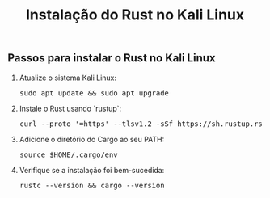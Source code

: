 <title>Instalação do Rust no Kali Linux</title>
    
   </head><body>  <header>
     <h1>Instalação do Rust no Kali Linux</h1>
       </header>
    <section>
        <h2>Passos para instalar o Rust no Kali Linux</h2>
        <ol>
            <li>Atualize o sistema Kali Linux:
                <pre>sudo apt update && sudo apt upgrade</pre>
            </li>
            <li>Instale o Rust usando `rustup`:
                <pre>curl --proto '=https' --tlsv1.2 -sSf https://sh.rustup.rs | sh</pre>
            </li>
            <li>Adicione o diretório do Cargo ao seu PATH:
                <pre>source $HOME/.cargo/env</pre>
            </li>
            <li>Verifique se a instalação foi bem-sucedida:
                <pre>rustc --version && cargo --version</pre>
            </li>
        </ol>
    </section>
